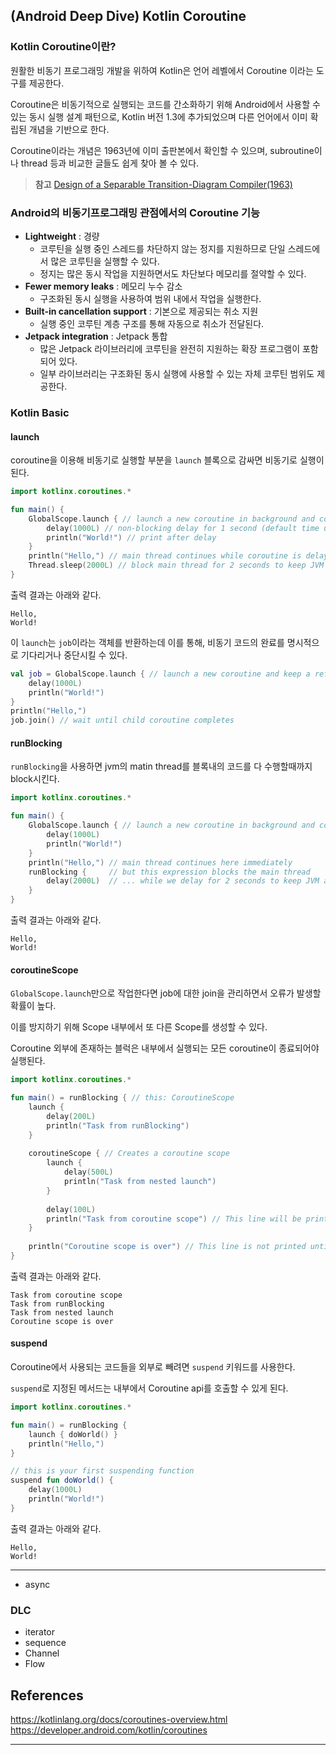
## (Android Deep Dive) Kotlin Coroutine 

### Kotlin Coroutine이란?

원활한 비동기 프로그래밍 개발을 위하여 Kotlin은 언어 레벨에서 Coroutine 이라는 도구를 제공한다.

Coroutine은 비동기적으로 실행되는 코드를 간소화하기 위해 Android에서 사용할 수 있는 동시 실행 설계 패턴으로, Kotlin 버전 1.3에 추가되었으며 다른 언어에서 이미 확립된 개념을 기반으로 한다.

Coroutine이라는 개념은 1963년에 이미 출판본에서 확인할 수 있으며, subroutine이나 thread 등과 비교한 글들도 쉽게 찾아 볼 수 있다.

> **참고** [Design of a Separable Transition-Diagram Compiler(1963)](http://melconway.com/Home/pdf/compiler.pdf)

### Android의 비동기프로그래밍 관점에서의 Coroutine 기능
- **Lightweight** : 경량
  - 코루틴을 실행 중인 스레드를 차단하지 않는 정지를 지원하므로 단일 스레드에서 많은 코루틴을 실행할 수 있다. 
  - 정지는 많은 동시 작업을 지원하면서도 차단보다 메모리를 절약할 수 있다.
- **Fewer memory leaks** : 메모리 누수 감소
  - 구조화된 동시 실행을 사용하여 범위 내에서 작업을 실행한다.
- **Built-in cancellation support** : 기본으로 제공되는 취소 지원
  - 실행 중인 코루틴 계층 구조를 통해 자동으로 취소가 전달된다.
- **Jetpack integration** : Jetpack 통합
  - 많은 Jetpack 라이브러리에 코루틴을 완전히 지원하는 확장 프로그램이 포함되어 있다. 
  - 일부 라이브러리는 구조화된 동시 실행에 사용할 수 있는 자체 코루틴 범위도 제공한다.

### Kotlin Basic

#### launch

coroutine을 이용해 비동기로 실행할 부분을 `launch` 블록으로 감싸면 비동기로 실행이 된다.

```kotlin
import kotlinx.coroutines.*

fun main() {
    GlobalScope.launch { // launch a new coroutine in background and continue
        delay(1000L) // non-blocking delay for 1 second (default time unit is ms)
        println("World!") // print after delay
    }
    println("Hello,") // main thread continues while coroutine is delayed
    Thread.sleep(2000L) // block main thread for 2 seconds to keep JVM alive
}
```

출력 결과는 아래와 같다.

```
Hello,
World!
```

이 `launch`는 `job`이라는 객체를 반환하는데 이를 통해, 비동기 코드의 완료를 명시적으로 기다리거나 중단시킬 수 있다.

```kotlin
val job = GlobalScope.launch { // launch a new coroutine and keep a reference to its Job
    delay(1000L)
    println("World!")
}
println("Hello,")
job.join() // wait until child coroutine completes
```

#### runBlocking

`runBlocking`을 사용하면 jvm의 matin thread를 블록내의 코드를 다 수행할때까지 block시킨다.

```kotlin
import kotlinx.coroutines.*

fun main() { 
    GlobalScope.launch { // launch a new coroutine in background and continue
        delay(1000L)
        println("World!")
    }
    println("Hello,") // main thread continues here immediately
    runBlocking {     // but this expression blocks the main thread
        delay(2000L)  // ... while we delay for 2 seconds to keep JVM alive
    } 
}
```

출력 결과는 아래와 같다.

```
Hello,
World!
```

#### coroutineScope

`GlobalScope.launch`만으로 작업한다면 job에 대한 join을 관리하면서 오류가 발생할 확률이 높다.

이를 방지하기 위해 Scope 내부에서 또 다른 Scope를 생성할 수 있다.

Coroutine 외부에 존재하는 블럭은 내부에서 실행되는 모든 coroutine이 종료되어야 실행된다.

```kotlin
import kotlinx.coroutines.*

fun main() = runBlocking { // this: CoroutineScope
    launch { 
        delay(200L)
        println("Task from runBlocking")
    }
    
    coroutineScope { // Creates a coroutine scope
        launch {
            delay(500L) 
            println("Task from nested launch")
        }
    
        delay(100L)
        println("Task from coroutine scope") // This line will be printed before the nested launch
    }
    
    println("Coroutine scope is over") // This line is not printed until the nested launch completes
}
```

출력 결과는 아래와 같다.

```
Task from coroutine scope
Task from runBlocking
Task from nested launch
Coroutine scope is over
```

#### suspend
Coroutine에서 사용되는 코드들을 외부로 빼려면 `suspend` 키워드를 사용한다.

`suspend`로 지정된 메서드는 내부에서 Coroutine api를 호출할 수 있게 된다.

```kotlin
import kotlinx.coroutines.*

fun main() = runBlocking {
    launch { doWorld() }
    println("Hello,")
}

// this is your first suspending function
suspend fun doWorld() {
    delay(1000L)
    println("World!")
}
```

출력 결과는 아래와 같다.

```
Hello,
World!
```


---



- async

### DLC
- iterator
- sequence
- Channel
- Flow


## References
https://kotlinlang.org/docs/coroutines-overview.html
https://developer.android.com/kotlin/coroutines




---

